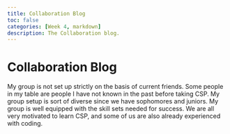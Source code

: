 ```yaml
---
title: Collaboration Blog
toc: false
categories: [Week 4, markdown]
description: The Collaboration blog.
---
```

# Collaboration Blog

My group is not set up strictly on the basis of current friends. Some people in my table are people I have not known in the past before taking CSP. My group setup is sort of diverse since we have sophomores and juniors. My group is well equipped with the skill sets needed for success. We are all very motivated to learn CSP, and some of us are also already experienced with coding.